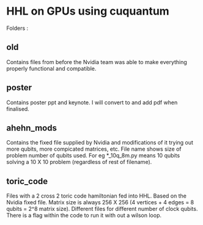 # HHL on GPUs using cuquantum

Folders :

## old

Contains files from before the Nvidia team was able to make everything properly functional and compatible.

## poster

Contains poster ppt and keynote. I will convert to and add pdf when finalised.

## ahehn_mods

Contains the fixed file supplied by Nvidia and modifications of it trying out more qubits, more compicated matrices, etc. File name shows size of problem number of qubits used. For eg *_10q_8m.py means 10 qubits solving a 10 X 10 problem (regardless of rest of filename).

## toric_code

Files with a 2 cross 2 toric code hamiltonian fed into HHL. Based on the Nvidia fixed file. Matrix size is always 256 X 256 (4 vertices + 4 edges = 8 qubits = 2^8 matrix size). Different files for different number of clock qubits. There is a flag within the code to run it with out a wilson loop.
